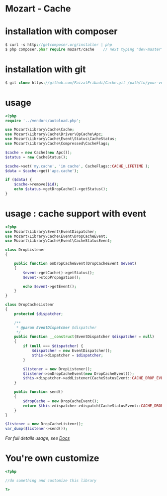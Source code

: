 # Mozart - Cache

installation with composer
==========================
```php
$ curl -s http://getcomposer.org/installer | php
$ php composer.phar require mozart/cache 	// next typing "dev-master"
```

installation with git
=====================
```php
$ git clone https://github.com/FaizalPribadi/Cache.git /path/to/your-vendor/Cache
```

usage
=====

```php
<?php
require '../vendors/autoload.php';

use Mozart\Library\Cache\Cache;
use Mozart\Library\Cache\Driver\OpCache\Apc;
use Mozart\Library\Cache\Event\Status\CacheStatus;
use Mozart\Library\Cache\Compressed\CacheFlags;

$cache = new Cache(new Apc());
$status = new CacheStatus();

$cache->set('my.cache', 'im cache', CacheFlags::CACHE_LIFETIME );
$data = $cache->get('apc.cache');

if ($data) {
    $cache->remove($id);
    echo $status->getDropCache()->getStatus();
}
```

usage : cache support with event
============================

```php
<?php
use Mozart\Library\Event\EventDispatcher;
use Mozart\Library\Cache\Event\DropCacheEvent;
use Mozart\Library\Cache\Event\CacheStatusEvent;

class DropListener
{

    public function onDropCacheEvent(DropCacheEvent $event)
    {
        $event->getCache()->getStatus();
        $event->stopPropagation();

        echo $event->getEvent();
    }
}

class DropCacheListenr
{
    protected $dispatcher;

    /**
     * @param EventDispatcher $dispatcher
     */
    public function __construct(EventDispatcher $dispatcher = null)
    {
        if (null === $dispatcher) {
            $dispatcher = new EventDispatcher();
            $this->dispatcher = $dispatcher;
        }

        $listener = new DropListener();
        $listener->onDropCacheEvent(new DropCacheEvent());
        $this->dispatcher->addListener(CacheStatusEvent::CACHE_DROP_EVENT, array($listener, 'onDropCacheEvent'));
    }

    public function send()
    {
        $dropCache = new DropCacheEvent();
        return $this->dispatcher->dispatch(CacheStatusEvent::CACHE_DROP_EVENT, $dropCache);
    }
}

$listener = new DropCacheListenr();
var_dump($listener->send());
```

_For full details usage, see [Docs](https://github.com/FaizalPribadi/Cache/blob/master/Docs/Documentation.md)_

You're own customize
====================
```php
<?php

//do something and customize this library

?>
```
